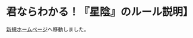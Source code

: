 # 君ならわかる！『星陰』のルール説明】

[新規ホームページ](https://hoshikagegmsupport.readthedocs.io/ja/latest/RulesBasic/)へ移動しました。
